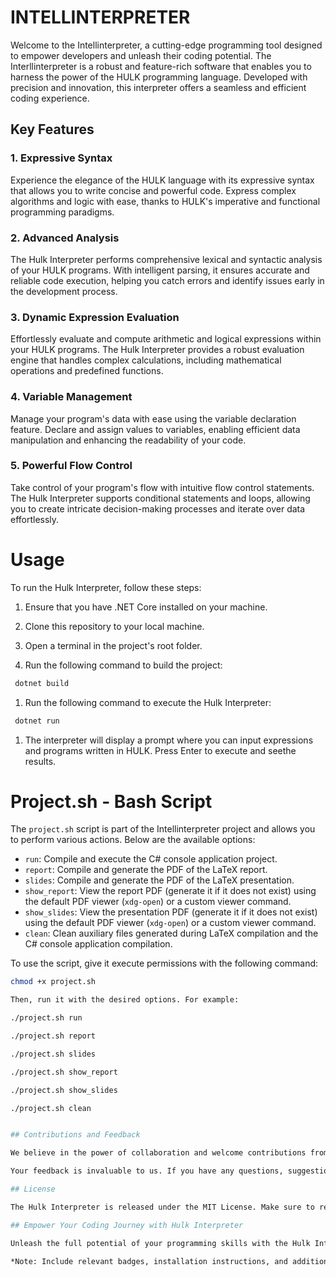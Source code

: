  # INTELLINTERPRETER

Welcome to the Intellinterpreter, a cutting-edge programming tool designed to empower developers and unleash their coding potential. The Interllinterpreter is a robust and feature-rich software that enables you to harness the power of the HULK programming language. Developed with precision and innovation, this interpreter offers a seamless and efficient coding experience.

## Key Features

### 1. Expressive Syntax
Experience the elegance of the HULK language with its expressive syntax that allows you to write concise and powerful code. Express complex algorithms and logic with ease, thanks to HULK's imperative and functional programming paradigms.

### 2. Advanced Analysis
The Hulk Interpreter performs comprehensive lexical and syntactic analysis of your HULK programs. With intelligent parsing, it ensures accurate and reliable code execution, helping you catch errors and identify issues early in the development process.

### 3. Dynamic Expression Evaluation
Effortlessly evaluate and compute arithmetic and logical expressions within your HULK programs. The Hulk Interpreter provides a robust evaluation engine that handles complex calculations, including mathematical operations and predefined functions.

### 4. Variable Management
Manage your program's data with ease using the variable declaration feature. Declare and assign values to variables, enabling efficient data manipulation and enhancing the readability of your code.

### 5. Powerful Flow Control
Take control of your program's flow with intuitive flow control statements. The Hulk Interpreter supports conditional statements and loops, allowing you to create intricate decision-making processes and iterate over data effortlessly.

 # Usage

To run the Hulk Interpreter, follow these steps:

1. Ensure that you have .NET Core installed on your machine.

2. Clone this repository to your local machine.

3. Open a terminal in the project's root folder.

4. Run the following command to build the project:

  ```bash
   dotnet build
   ```

1. Run the following command to execute the Hulk Interpreter:

  ```bash
   dotnet run
   ```

1. The interpreter will display a prompt where you can input expressions and programs written in HULK. Press Enter to execute and   seethe results.

# Project.sh - Bash Script

The `project.sh` script is part of the Intellinterpreter project and allows you to perform various actions. Below are the available options:

- `run`: Compile and execute the C# console application project.
- `report`: Compile and generate the PDF of the LaTeX report.
- `slides`: Compile and generate the PDF of the LaTeX presentation.
- `show_report`: View the report PDF (generate it if it does not exist) using the default PDF viewer (`xdg-open`) or a custom viewer command.
- `show_slides`: View the presentation PDF (generate it if it does not exist) using the default PDF viewer (`xdg-open`) or a custom viewer command.
- `clean`: Clean auxiliary files generated during LaTeX compilation and the C# console application compilation.


To use the script, give it execute permissions with the following command:

```bash
chmod +x project.sh

Then, run it with the desired options. For example:

./project.sh run

./project.sh report

./project.sh slides

./project.sh show_report

./project.sh show_slides

./project.sh clean


## Contributions and Feedback

We believe in the power of collaboration and welcome contributions from the developer community. If you would like to contribute to the Hulk Interpreter project, please follow the guidelines outlined in the CONTRIBUTING.md file.

Your feedback is invaluable to us. If you have any questions, suggestions, or encounter any issues while using the Hulk Interpreter, please reach out to our dedicated support team at [ intellinterpreter@gmail.com]( intellinterpreter@gmail.com).

## License

The Hulk Interpreter is released under the MIT License. Make sure to review the license terms and ensure compliance with the guidelines when using this product.

## Empower Your Coding Journey with Hulk Interpreter

Unleash the full potential of your programming skills with the Hulk Interpreter. Transform complex ideas into elegant code and experience the simplicity and power of the HULK language. Get started today and revolutionize your coding journey!

*Note: Include relevant badges, installation instructions, and additional information about the project as needed.*

